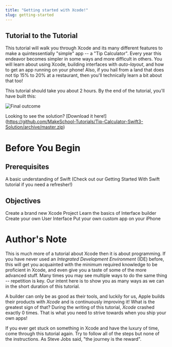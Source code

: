 ```yaml
---
title: "Getting started with Xcode!"
slug: getting-started
---
```


## Tutorial to the Tutorial

This tutorial will walk you through Xcode and its many different features to make a quintessentially "simple" app -- a "Tip Calculator". Every year this endeavor becomes simpler in some ways and more difficult in others. You will learn about using Xcode, building interfaces with _auto-layout_, and how to get an app running on your phone! Also, if you hail from a land that does not tip 15% to 20% at a restaurant, then you'll technically learn a bit about that too!

This tutorial should take you about 2 hours. By the end of the tutorial, you'll have built this:

![Final outcome](./final.png)

Looking to see the solution? [Download it here!] (https://github.com/MakeSchool-Tutorials/Tip-Calculator-Swift3-Solution/archive/master.zip)

# Before You Begin

## Prerequisites

A basic understanding of Swift (Check out our Getting Started With Swift tutorial if you need a refresher!)

## Objectives

Create a brand new Xcode Project
Learn the basics of Interface builder
Create your own User Interface
Put your own custom app on your iPhone


# Author's Note

This is much more of a tutorial about Xcode then it is about programming. If you have never used an _Integrated Development Environment_ (IDE) before, this will get you acquainted with the minimum required knowledge to be proficient in Xcode, and even give you a taste of some of the more advanced stuff. Many times you may see multiple ways to do the same thing -- repetition is key. Our intent here is to show you as many ways as we can in the short duration of this tutorial.

A builder can only be as good as their tools, and luckily for us, Apple builds their products with _Xcode_ and is continuously improving it! What is the greatest sign of that? During the writing of this tutorial, _Xcode_ crashed exactly 0 times. That is what you need to strive towards when you ship your own apps!

If you ever get stuck on something in Xcode and have the luxury of time, come through this tutorial again. Try to follow all of the steps but none of the instructions. As Steve Jobs said, "the journey is the reward".
